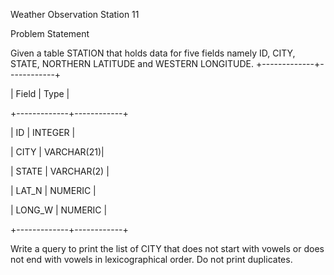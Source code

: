 Weather Observation Station 11

Problem Statement

Given a table STATION that holds data for five fields namely ID, CITY, STATE, NORTHERN LATITUDE and WESTERN LONGITUDE.
+-------------+------------+

| Field       |   Type     |

+-------------+------------+

| ID          | INTEGER    |

| CITY        | VARCHAR(21)|

| STATE       | VARCHAR(2) |

| LAT_N       | NUMERIC    |

| LONG_W      | NUMERIC    |

+-------------+------------+

 

Write a query to print the list of CITY that does not start with vowels or does not end with vowels in lexicographical order. Do not print duplicates.